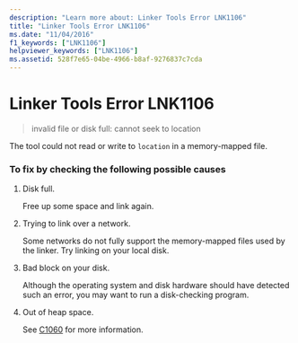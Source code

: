 ```yaml
---
description: "Learn more about: Linker Tools Error LNK1106"
title: "Linker Tools Error LNK1106"
ms.date: "11/04/2016"
f1_keywords: ["LNK1106"]
helpviewer_keywords: ["LNK1106"]
ms.assetid: 528f7e65-04be-4966-b8af-9276837c7cda
---
```

# Linker Tools Error LNK1106

> invalid file or disk full: cannot seek to location

The tool could not read or write to `location` in a memory-mapped file.

### To fix by checking the following possible causes

1. Disk full.

   Free up some space and link again.

1. Trying to link over a network.

   Some networks do not fully support the memory-mapped files used by the linker. Try linking on your local disk.

1. Bad block on your disk.

   Although the operating system and disk hardware should have detected such an error, you may want to run a disk-checking program.

1. Out of heap space.

   See [C1060](../../error-messages/compiler-errors-1/fatal-error-c1060.md) for more information.
